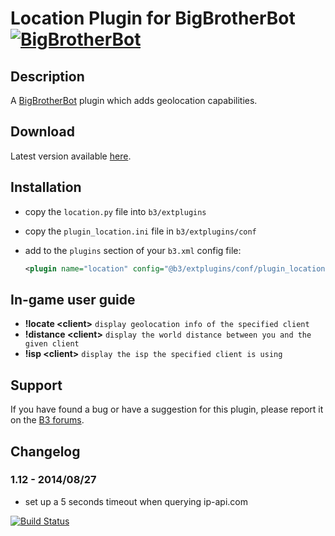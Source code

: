 Location Plugin for BigBrotherBot [![BigBrotherBot](http://i.imgur.com/7sljo4G.png)][B3]
=================================

Description
-----------

A [BigBrotherBot][B3] plugin which adds geolocation capabilities.

Download
--------

Latest version available [here](https://github.com/FenixXx/b3-plugin-location/archive/master.zip).

Installation
------------

* copy the `location.py` file into `b3/extplugins`
* copy the `plugin_location.ini` file in `b3/extplugins/conf`
* add to the `plugins` section of your `b3.xml` config file:

  ```xml
  <plugin name="location" config="@b3/extplugins/conf/plugin_location.ini" />
  ```

In-game user guide
------------------

* **!locate &lt;client&gt;** `display geolocation info of the specified client`
* **!distance &lt;client&gt;** `display the world distance between you and the given client`
* **!isp &lt;client&gt;** `display the isp the specified client is using`

Support
-------

If you have found a bug or have a suggestion for this plugin, please report it on the [B3 forums][Support].


Changelog
---------

### 1.12 - 2014/08/27
- set up a 5 seconds timeout when querying ip-api.com



[B3]: http://www.bigbrotherbot.net/ "BigBrotherBot (B3)"
[Support]: http://forum.bigbrotherbot.net/plugins-by-fenix/location-plugin "Support topic on the B3 forums"

[![Build Status](https://travis-ci.org/FenixXx/b3-plugin-location.svg?branch=master)](https://travis-ci.org/FenixXx/b3-plugin-location)
